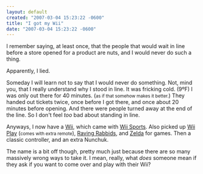 ```yaml
---
layout: default
created: "2007-03-04 15:23:22 -0600"
title: "I got my Wii"
date: "2007-03-04 15:23:22 -0600"
---
```



I remember saying, at least once, that the people that would wait in line before a store opened for a product are nuts, and I would never do such a thing.



Apparently, I lied.



Someday I will learn not to say that I would never do something.  Not, mind you, that I really understand why I stood in line.  It was fricking cold. (9&ordm;F) I was only out there for 40 minutes. (<small>as if that somehow makes it better.</small>) They handed out tickets twice, once before I got there, and once about 20 minutes before opening.  And there were people turned away at the end of the line.  So I don't feel *too* bad about standing in line.



Anyways, I now have a [Wii][], which came with [Wii Sports][wiisports].  Also picked up [Wii Play][wiiplay] (<small>comes with extra remote</small>), [Raving Rabbids][rabbids], and [Zelda][twilightprincess] for games.  Then a classic controller, and an extra Nunchuk.



The name is a bit off though, pretty much just because there are so many massively wrong ways to take it.  I mean, really, what *does* someone mean if they ask if you want to come over and play with their Wii?



[Wii]: http://wii.com/

[wiisports]: http://www.nintendo.com/gamemini?gameid=1OTtO06SP7M52gi5m8pD6CnahbW8CzxE

[wiiplay]: http://www.nintendo.com/gamemini?gameid=4SpUUl3-7XKbSPJqBG_aHrThj_sGyJHL

[rabbids]: http://raymanzone.us.ubi.com/ravingrabbids/index.html

[twilightprincess]: http://www.zelda.com/universe/game/twilightprincess/




